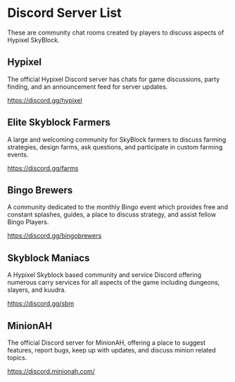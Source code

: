 # Discord Server List
These are community chat rooms created by players to discuss aspects of Hypixel SkyBlock.

## Hypixel
The official Hypixel Discord server has chats for game discussions, party finding, and an announcement feed for server updates.

https://discord.gg/hypixel

## Elite Skyblock Farmers
A large and welcoming community for SkyBlock farmers to discuss farming strategies, design farms, ask questions, and participate in custom farming events.

https://discord.gg/farms

## Bingo Brewers
A community dedicated to the monthly Bingo event which provides free and constant splashes, guides, a place to discuss strategy, and assist fellow Bingo Players.

https://discord.gg/bingobrewers

## Skyblock Maniacs
A Hypixel Skyblock based community and service Discord offering numerous carry services for all aspects of the game including dungeons, slayers, and kuudra.

https://discord.gg/sbm

## MinionAH
The official Discord server for MinionAH, offering a place to suggest features, report bugs, keep up with updates, and discuss minion related topics.

https://discord.minionah.com/